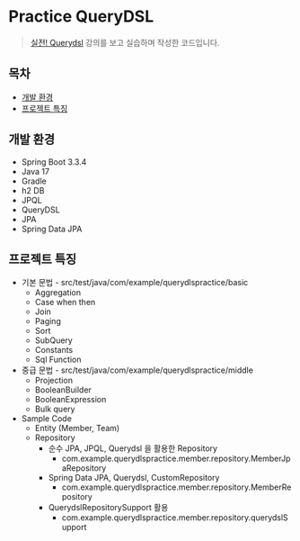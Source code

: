 # Practice QueryDSL

> [실전! Querydsl](https://www.inflearn.com/course/querydsl-%EC%8B%A4%EC%A0%84/dashboard) 강의를 보고 실습하며 작성한 코드입니다.

## 목차
- [개발 환경](#개발-환경)
- [프로젝트 특징](#프로젝트-특징)

## 개발 환경
- Spring Boot 3.3.4
- Java 17
- Gradle
- h2 DB
- JPQL
- QueryDSL
- JPA
- Spring Data JPA

## 프로젝트 특징
- 기본 문법 - src/test/java/com/example/querydlspractice/basic
  - Aggregation
  - Case when then
  - Join
  - Paging
  - Sort
  - SubQuery
  - Constants
  - Sql Function
- 중급 문법 - src/test/java/com/example/querydlspractice/middle
  - Projection
  - BooleanBuilder
  - BooleanExpression
  - Bulk query
- Sample Code
  - Entity (Member, Team)
  - Repository
    - 순수 JPA, JPQL, Querydsl 을 활용한 Repository
      - com.example.querydlspractice.member.repository.MemberJpaRepository
    - Spring Data JPA, Querydsl, CustomRepository
      - com.example.querydlspractice.member.repository.MemberRepository
    - QuerydslRepositorySupport 활용
      - com.example.querydlspractice.member.repository.querydslSupport